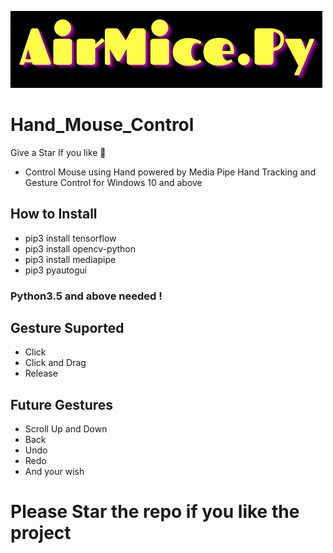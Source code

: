 ![AirMice.Py](https://github.com/badboysm890/AirMice.Py/blob/main/AirMice.Py(1).png)
# Hand_Mouse_Control

Give a Star If you like 🌟

- Control Mouse using Hand powered by Media Pipe Hand Tracking and Gesture Control for Windows 10 and above

## How to Install

- pip3 install tensorflow
- pip3 install opencv-python
- pip3 install mediapipe
- pip3 pyautogui

### Python3.5 and above needed !

## Gesture Suported

- Click
- Click and Drag
- Release

## Future Gestures

- Scroll Up and Down
- Back
- Undo
- Redo
- And your wish

# Please Star the repo if you like the project
